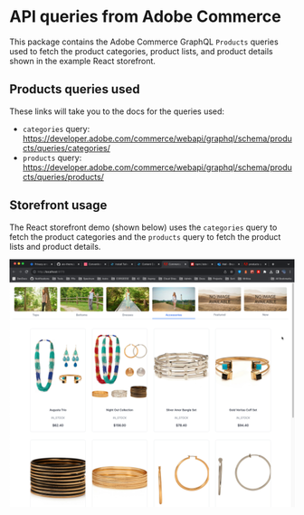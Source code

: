 # API queries from Adobe Commerce

This package contains the Adobe Commerce GraphQL `Products` queries used to fetch the product categories, product lists, and product details shown in the example React storefront. 

## Products queries used

These links will take you to the docs for the queries used:

- `categories` query: <https://developer.adobe.com/commerce/webapi/graphql/schema/products/queries/categories/>
- `products` query: <https://developer.adobe.com/commerce/webapi/graphql/schema/products/queries/products/>

## Storefront usage

The React storefront demo (shown below) uses the `categories` query to fetch the product categories and the `products` query to fetch the product lists and product details.

![React storefront that used the ](storefront.png)
